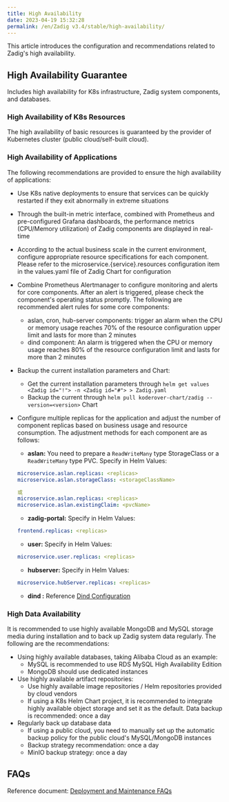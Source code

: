 ```yaml
---
title: High Availability
date: 2023-04-19 15:32:28
permalink: /en/Zadig v3.4/stable/high-availability/
---
```


This article introduces the configuration and recommendations related to Zadig's high availability.

## High Availability Guarantee

Includes high availability for K8s infrastructure, Zadig system components, and databases.

### High Availability of K8s Resources
The high availability of basic resources is guaranteed by the provider of Kubernetes cluster (public cloud/self-built cloud).

### High Availability of Applications
The following recommendations are provided to ensure the high availability of applications:
- Use K8s native deployments to ensure that services can be quickly restarted if they exit abnormally in extreme situations
- Through the built-in metric interface, combined with Prometheus and pre-configured Grafana dashboards, the performance metrics (CPU/Memory utilization) of Zadig components are displayed in real-time
- According to the actual business scale in the current environment, configure appropriate resource specifications for each component. Please refer to the microservice.{service}.resources configuration item in the values.yaml file of Zadig Chart for configuration
- Combine Prometheus Alertmanager to configure monitoring and alerts for core components. After an alert is triggered, please check the component's operating status promptly. The following are recommended alert rules for some core components:
  - aslan, cron, hub-server components: trigger an alarm when the CPU or memory usage reaches 70% of the resource configuration upper limit and lasts for more than 2 minutes
  - dind component: An alarm is triggered when the CPU or memory usage reaches 80% of the resource configuration limit and lasts for more than 2 minutes
- Backup the current installation parameters and Chart:
  - Get the current installation parameters through `helm get values <Zadig id="!"> -n <Zadig id="#"> > Zadig.yaml`
  - Backup the current through `helm pull koderover-chart/zadig --version=<version>` Chart
- Configure multiple replicas for the application and adjust the number of component replicas based on business usage and resource consumption. The adjustment methods for each component are as follows:
  - **aslan:** You need to prepare a `ReadWriteMany` type StorageClass or a `ReadWriteMany` type PVC. Specify in Helm Values:
  ```yaml
  microservice.aslan.replicas: <replicas>
  microservice.aslan.storageClass: <storageClassName>

  或
  microservice.aslan.replicas: <replicas>
  microservice.aslan.existingClaim: <pvcName>
  ```
  - **zadig-portal:** Specify in Helm Values:
  ``` yaml
  frontend.replicas: <replicas>
  ```
  - **user:** Specify in Helm Values:
  ```yaml
  microservice.user.replicas: <replicas>
  ```

  - **hubserver:** Specify in Helm Values:
  ```yaml
  microservice.hubServer.replicas: <replicas>
  ```
  - **dind :** Reference [Dind Configuration](/en/Zadig%20v3.4/pages/cluster_manage/#dind-%E8%B5%84%E6%BA%90%E9%85%8D%E7%BD%AE)

### High Data Availability
It is recommended to use highly available MongoDB and MySQL storage media during installation and to back up Zadig system data regularly. The following are the recommendations:

- Using highly available databases, taking Alibaba Cloud as an example:
    - MySQL is recommended to use RDS MySQL High Availability Edition
    - MongoDB should use dedicated instances
- Use highly available artifact repositories:
  - Use highly available image repositories / Helm repositories provided by cloud vendors
  - If using a K8s Helm Chart project, it is recommended to integrate highly available object storage and set it as the default. Data backup is recommended: once a day
- Regularly back up database data
  - If using a public cloud, you need to manually set up the automatic backup policy for the public cloud's MySQL/MongoDB instances
  - Backup strategy recommendation: once a day
  - MinIO backup strategy: once a day

## FAQs

Reference document: [Deployment and Maintenance FAQs](/en/Zadig%20v3.4/faq/debug-system/)